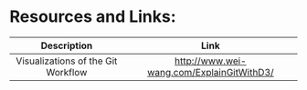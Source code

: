 Resources and Links:
====================

| Description | Link |
| :---: | :---: | 
| Visualizations of the Git Workflow | http://www.wei-wang.com/ExplainGitWithD3/ |
